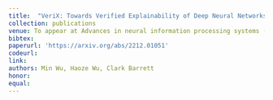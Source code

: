 ```yaml
---
title:  "VeriX: Towards Verified Explainability of Deep Neural Networks"
collection: publications
venue: To appear at Advances in neural information processing systems (NeurIPS'23) 
bibtex: 
paperurl: 'https://arxiv.org/abs/2212.01051'
codeurl: 
link:
authors: Min Wu, Haoze Wu, Clark Barrett
honor:
equal:
---
```

